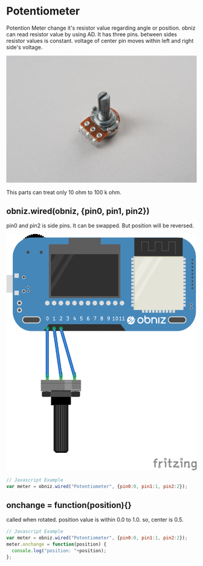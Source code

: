# Potentiometer

Potention Meter change it's resistor value regarding angle or position.
obniz can read resistor value by using AD.
It has three pins. between sides resistor values is constant. voltage of center pin moves within left and right side's voltage.

![](./image.jpg)

This parts can treat only 10 ohm to 100 k ohm.


## obniz.wired(obniz, {pin0, pin1, pin2})

pin0 and pin2 is side pins. It can be swapped. But position will be reversed.


![](./wired.png)

```Javascript
// Javascript Example
var meter = obniz.wired("Potentiometer", {pin0:0, pin1:1, pin2:2});
```
## onchange = function(position){}
called when rotated.
position value is within 0.0 to 1.0. so, center is 0.5.
```Javascript
// Javascript Example
var meter = obniz.wired("Potentiometer", {pin0:0, pin1:1, pin2:2});
meter.onchange = function(position) {
  console.log("position: "+position);
};
```